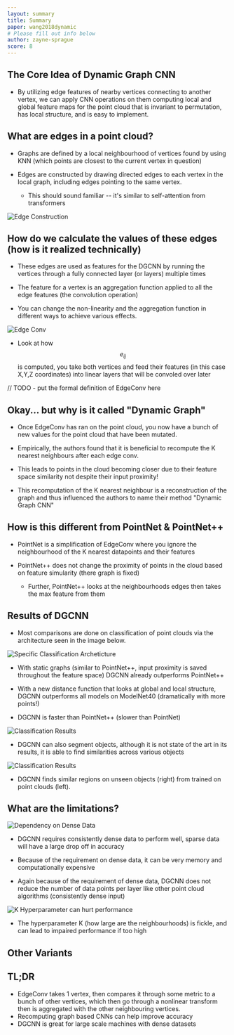 ```yaml
---
layout: summary
title: Summary
paper: wang2018dynamic
# Please fill out info below
author: zayne-sprague
score: 8
---
```



## The Core Idea of Dynamic Graph CNN

- By utilizing edge features of nearby vertices connecting to another vertex, we can apply CNN operations on them computing local and global feature maps for the point cloud that is invariant to permutation, has local structure, and is easy to implement.

## What are edges in a point cloud?

- Graphs are defined by a local neighbourhood of vertices found by using KNN (which points are closest to the current vertex in question)

- Edges are constructed by drawing directed edges to each vertex in the local graph, including edges pointing to the same vertex.
    - This should sound familiar -- it's similar to self-attention from transformers 
  
![Edge Construction](wang2018dynamic_1b.png)

## How do we calculate the values of these edges (how is it realized technically)

- These edges are used as features for the DGCNN by running the vertices through a fully connected layer (or layers) multiple times

- The feature for a vertex is an aggregation function applied to all the edge features (the convolution operation)

- You can change the non-linearity and the aggregation function in different ways to achieve various effects.

![Edge Conv](wang2018dynamic_1c.png)
  - Look at how $$e_{ij}$$ is computed, you take both vertices and feed their features (in this case X,Y,Z coordinates) into linear layers that will be convoled over later


// TODO - put the formal definition of EdgeConv here


## Okay... but why is it called "Dynamic Graph"

- Once EdgeConv has ran on the point cloud, you now have a bunch of new values for the point cloud that have been mutated.

- Empirically, the authors found that it is beneficial to recompute the K nearest neighbours after each edge conv.

- This leads to points in the cloud becoming closer due to their feature space similarity not despite their input proximity!

- This recomputation of the K nearest neighbour is a reconstruction of the graph and thus influenced the authors to name their method "Dynamic Graph CNN"


## How is this different from PointNet & PointNet++

- PointNet is a simplification of EdgeConv where you ignore the neighbourhood of the K nearest datapoints and their features

- PointNet++ does not change the proximity of points in the cloud based on feature simularity (there graph is fixed)
  - Further, PointNet++ looks at the neighbourhoods edges then takes the max feature from them
  
## Results of DGCNN 

- Most comparisons are done on classification of point clouds via the architecture seen in the image below.

![Specific Classification Archeticture](wang2018dynamic_1d.png)

- With static graphs (similar to PointNet++, input proximity is saved throughout the feature space) DGCNN already outperforms PointNet++

- With a new distance function that looks at global and local structure, DGCNN outperforms all models on ModelNet40 (dramatically with more points!)

- DGCNN is faster than PointNet++ (slower than PointNet)

![Classification Results](wang2018dynamic_1e.png)

- DGCNN can also segment objects, although it is not state of the art in its results, it is able to find similarities across various objects

![Classification Results](wang2018dynamic_1f.png)

- DGCNN finds similar regions on unseen objects (right) from trained on point clouds (left).


## What are the limitations?

![Dependency on Dense Data](wang2018dynamic_1a.png)

- DGCNN requires consistently dense data to perform well, sparse data will have a large drop off in accuracy

- Because of the requirement on dense data, it can be very memory and computationally expensive

- Again because of the requirement of dense data, DGCNN does not reduce the number of data points per layer like other point cloud algorithms (consistently dense input)

![K Hyperparameter can hurt performance](wang2018dynamic_1g.png)

- The hyperparameter K (how large are the neighbourhoods) is fickle, and can lead to impaired performance if too high

## Other Variants



## TL;DR
* EdgeConv takes 1 vertex, then compares it through some metric to a bunch of other vertices, which then go through a nonlinear transform then is aggregated with the other neighbouring vertices.
* Recomputing graph based CNNs can help improve accuracy 
* DGCNN is great for large scale machines with dense datasets 